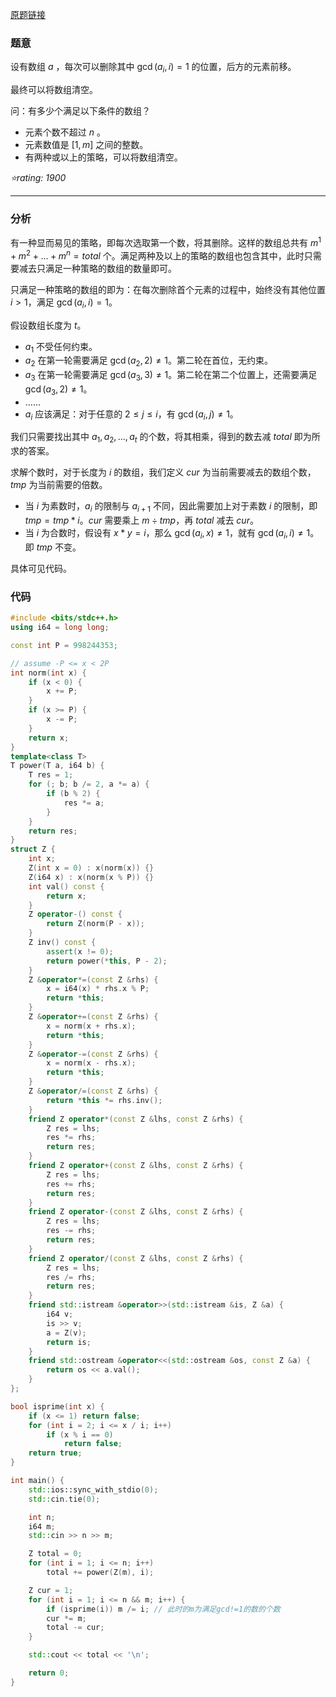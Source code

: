 [原题链接](https://codeforces.com/contest/1749/problem/D)

### 题意
设有数组 $a$ ，每次可以删除其中 $\gcd(a_i,i)=1$ 的位置，后方的元素前移。

最终可以将数组清空。

问：有多少个满足以下条件的数组？

- 元素个数不超过 $n$ 。
- 元素数值是 $[1,m]$ 之间的整数。
- 有两种或以上的策略，可以将数组清空。

*⭐rating: 1900*

---

### 分析
有一种显而易见的策略，即每次选取第一个数，将其删除。这样的数组总共有 $m^1+m^2+...+m^n=total$ 个。满足两种及以上的策略的数组也包含其中，此时只需要减去只满足一种策略的数组的数量即可。

只满足一种策略的数组的即为：在每次删除首个元素的过程中，始终没有其他位置 $i>1$，满足 $\gcd(a_i,i)=1$。

假设数组长度为 $t$。

- $a_1$ 不受任何约束。
- $a_2$ 在第一轮需要满足 $\gcd(a_2,2)\neq 1$。第二轮在首位，无约束。
- $a_3$ 在第一轮需要满足 $\gcd(a_3,3)\neq 1$。第二轮在第二个位置上，还需要满足 $\gcd(a_3,2)\neq 1$。
- ……
- $a_i$ 应该满足：对于任意的 $2\le j\le i$，有 $\gcd(a_i,j)\neq 1$。

我们只需要找出其中 $a_1,a_2,…,a_t$ 的个数，将其相乘，得到的数去减 $total$ 即为所求的答案。

求解个数时，对于长度为 $i$ 的数组，我们定义 $cur$ 为当前需要减去的数组个数，$tmp$ 为当前需要的倍数。

- 当 $i$ 为素数时，$a_i$ 的限制与 $a_{i+1}$ 不同，因此需要加上对于素数 $i$ 的限制，即 $tmp=tmp*i$。$cur$ 需要乘上 $m\div tmp$，再 $total$ 减去 $cur$。
- 当 $i$ 为合数时，假设有 $x*y=i$，那么 $\gcd(a_i,x)\neq 1$，就有 $\gcd(a_i,i)\neq 1$。即 $tmp$ 不变。

具体可见代码。

### 代码
```cpp
#include <bits/stdc++.h>
using i64 = long long;

const int P = 998244353;

// assume -P <= x < 2P
int norm(int x) {
	if (x < 0) {
		x += P;
	}
	if (x >= P) {
		x -= P;
	}
	return x;
}
template<class T>
T power(T a, i64 b) {
	T res = 1;
	for (; b; b /= 2, a *= a) {
		if (b % 2) {
			res *= a;
		}
	}
	return res;
}
struct Z {
	int x;
	Z(int x = 0) : x(norm(x)) {}
	Z(i64 x) : x(norm(x % P)) {}
	int val() const {
		return x;
	}
	Z operator-() const {
		return Z(norm(P - x));
	}
	Z inv() const {
		assert(x != 0);
		return power(*this, P - 2);
	}
	Z &operator*=(const Z &rhs) {
		x = i64(x) * rhs.x % P;
		return *this;
	}
	Z &operator+=(const Z &rhs) {
		x = norm(x + rhs.x);
		return *this;
	}
	Z &operator-=(const Z &rhs) {
		x = norm(x - rhs.x);
		return *this;
	}
	Z &operator/=(const Z &rhs) {
		return *this *= rhs.inv();
	}
	friend Z operator*(const Z &lhs, const Z &rhs) {
		Z res = lhs;
		res *= rhs;
		return res;
	}
	friend Z operator+(const Z &lhs, const Z &rhs) {
		Z res = lhs;
		res += rhs;
		return res;
	}
	friend Z operator-(const Z &lhs, const Z &rhs) {
		Z res = lhs;
		res -= rhs;
		return res;
	}
	friend Z operator/(const Z &lhs, const Z &rhs) {
		Z res = lhs;
		res /= rhs;
		return res;
	}
	friend std::istream &operator>>(std::istream &is, Z &a) {
		i64 v;
		is >> v;
		a = Z(v);
		return is;
	}
	friend std::ostream &operator<<(std::ostream &os, const Z &a) {
		return os << a.val();
	}
};

bool isprime(int x) {
	if (x <= 1) return false;
	for (int i = 2; i <= x / i; i++)
		if (x % i == 0)
			return false;
	return true;
}

int main() {
	std::ios::sync_with_stdio(0);
	std::cin.tie(0);

	int n;
	i64 m;
	std::cin >> n >> m;

	Z total = 0;
	for (int i = 1; i <= n; i++)
		total += power(Z(m), i);

	Z cur = 1;
	for (int i = 1; i <= n && m; i++) {
		if (isprime(i)) m /= i;	// 此时的m为满足gcd!=1的数的个数
		cur *= m;
		total -= cur;
	}

	std::cout << total << '\n';

	return 0;
}
```